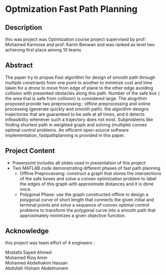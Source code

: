 # Optmization Fast Path Planning
## Description
this was project was Optimization course project supervised by prof: Mohamed Karmose and prof: Karim Benwan and was ranked as level two achieving first place among 10 teams
## Abstract
The paper try to propse Fast algorithm for design of smooth path through multiple constriants from one point to another to minimize cost and time taken for a drone to move from edge of plane to the other edge avoiding collision with presented obstacles along this path. Number of the safe box ( the area that is safe from collision) is considered large. The alogrithm proposed provide two preprocessing : offline preprocessing and online processing (generate quickly and smooth path). the algorithm designs trajectories that are guaranteed to be safe at all times, and it detects infeasibility whenever such a trajectory does not exist. Subproblems like finding shortest path in weighted graph and solving (multiple) convex optimal control problems. An efficient open-source software implementation, fastpathplanning is provided in this paper. 
## Project Content
<ul>
  <li>Powerpoint includes all slides used in presentation of this project</li>
  <li>Two MATLAB code demonstrating different phases of fast path planning
  <ul>
    <li>
      Offline Preprocessing: construct a graph that stores the intersections of the safe boxes and solve a convex optimization problem 
      to label the edges of this graph with approximate distances and it is done once.
    </li>
    <li>
      Polygonal Phase: use the graph constructed offline to design a polygonal curve of short length that 
      connects the given initial and terminal points and solve a sequence of convex optimal control problems to 
      transform the polygonal curve into a smooth path that approximately minimizes a given objective function.
    </li>
  </li>
  </ul>
  </li>
</ul>

## Acknowledge
this project was team effort of 4 engineers :

Mostafa Sayed Ahmed            <br />
Mohamed Rizq Amin              <br />
Mohamed Abdelhakim Hassan      <br />
Abdullah Hisham Abdelmonem     <br />

